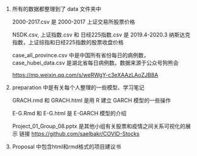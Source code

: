 1. 所有的数据都整理到了 data 文件夹中

   2000-2017.csv 是 2000-2017 上证交易所股票价格
   
   NSDK.csv, 上证指数.csv 和 日经225指数.csv 是 2019.4-2020.3 纳斯达克指数，上证综指和日经225指数的股票收盘价格
   
   case_all_province.csv 中是中国所有省份每日的病例数，case_hubei_data.csv 是湖北省每日病例数。数据来源于公众号狗熊会 
   
   https://mp.weixin.qq.com/s/weRWgY-c3eXAAzLAoZJB8A
  
2. preparation 中是有关每个人整理的一些模型、学习笔记

   GRACH.rmd 和 GRACH.html 是用 R 建立 GARCH 模型的一些操作
   
   E-G.Rmd 和 E-G.html 是 E-GARCH 模型的介绍
   
   Project_01_Group_08.pptx 是其他小组有关股票和疫情之间关系可视化的展示 链接 https://github.com/saelbakr/COVID-Stocks
   
3. Proposal 中包含html和rmd格式的项目建议书
